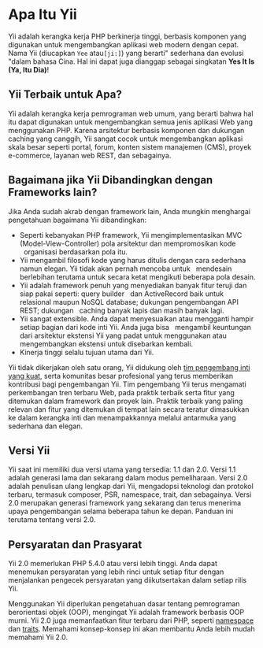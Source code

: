 Apa Itu Yii
===========

Yii adalah kerangka kerja PHP berkinerja tinggi, berbasis komponen yang digunakan untuk mengembangkan aplikasi web modern dengan cepat.
Nama Yii (diucapkan `Yee` atau` [ji:] `) yang berarti" sederhana dan evolusi "dalam bahasa Cina. Hal ini dapat juga
dianggap sebagai singkatan **Yes It Is (Ya, Itu Dia)**!


Yii Terbaik untuk Apa?
---------------------

Yii adalah kerangka kerja pemrograman web umum, yang berarti bahwa hal itu dapat digunakan untuk mengembangkan semua jenis
aplikasi Web yang menggunakan PHP. Karena arsitektur berbasis komponen dan dukungan caching yang canggih, Yii sangat cocok untuk mengembangkan aplikasi skala besar seperti portal, forum, konten sistem manajemen (CMS), proyek e-commerce, layanan web REST, dan sebagainya.


Bagaimana jika Yii Dibandingkan dengan Frameworks lain?
-------------------------------------------

Jika Anda sudah akrab dengan framework lain, Anda mungkin menghargai pengetahuan bagaimana Yii dibandingkan:

- Seperti kebanyakan PHP framework, Yii mengimplementasikan MVC (Model-View-Controller) pola arsitektur dan mempromosikan kode
  organisasi berdasarkan pola itu.
- Yii mengambil filosofi kode yang harus ditulis dengan cara sederhana namun elegan. Yii tidak akan pernah mencoba untuk
  mendesain berlebihan terutama untuk secara ketat mengikuti beberapa pola desain.
- Yii adalah framework penuh yang menyediakan banyak fitur teruji dan siap pakai seperti: query builder
  dan ActiveRecord baik untuk relasional maupun NoSQL database; dukungan pengembangan API REST; dukungan 
  caching banyak lapis dan masih banyak lagi.
- Yii sangat extensible. Anda dapat menyesuaikan atau mengganti hampir setiap bagian dari kode inti Yii. Anda juga bisa
  mengambil keuntungan dari arsitektur ekstensi Yii yang padat untuk menggunakan atau mengembangkan ekstensi untuk disebarkan kembali.
- Kinerja tinggi selalu tujuan utama dari Yii.

Yii tidak dikerjakan oleh satu orang, Yii didukung oleh [tim pengembang inti yang kuat][about_yii], serta komunitas besar
profesional yang terus memberikan kontribusi bagi pengembangan Yii. Tim pengembang Yii
terus mengamati perkembangan tren terbaru Web, pada praktik terbaik serta fitur yang
ditemukan dalam framework dan proyek lain. Praktik terbaik yang paling relevan dan fitur yang ditemukan di tempat lain secara teratur 
dimasukkan ke dalam kerangka inti dan menampakkannya melalui antarmuka yang sederhana dan elegan.

[about_yii]: http://www.yiiframework.com/about/

Versi Yii
----------

Yii saat ini memiliki dua versi utama yang tersedia: 1.1 dan 2.0. Versi 1.1 adalah generasi lama dan sekarang dalam modus pemeliharaan. 
Versi 2.0 adalah penulisan ulang lengkap dari Yii, mengadopsi teknologi dan protokol terbaru, termasuk composer, PSR, namespace, trait, dan sebagainya. 
Versi 2.0 merupakan generasi framework yang sekarang dan terus menerima upaya pengembangan selama beberapa tahun ke depan.
Panduan ini terutama tentang versi 2.0.


Persyaratan dan Prasyarat
--------------------------

Yii 2.0 memerlukan PHP 5.4.0 atau versi lebih tinggi. Anda dapat menemukan persyaratan yang lebih rinci untuk setiap fitur
dengan menjalankan pengecek persyaratan yang diikutsertakan dalam setiap rilis Yii.

Menggunakan Yii diperlukan pengetahuan dasar tentang pemrograman berorientasi objek (OOP), mengingat Yii adalah framework berbasis OOP murni.
Yii 2.0 juga memanfaatkan fitur terbaru dari PHP, seperti [namespace](http://www.php.net/manual/en/language.namespaces.php) dan [traits](http://www.php.net/manual/en/language.oop5.traits.php). 
Memahami konsep-konsep ini akan membantu Anda lebih mudah memahami Yii 2.0.

